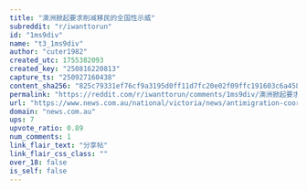 ```yaml
---
title: "澳洲掀起要求削减移民的全国性示威"
subreddit: "r/iwanttorun"
id: "1ms9div"
name: "t3_1ms9div"
author: "cuter1982"
created_utc: 1755382093
created_key: "250816220813"
capture_ts: "250927160438"
content_sha256: "825c79331ef76cf9a3195d0ff11d7fc20e02f09ffc191603c6a458a5e1911e33"
permalink: "https://reddit.com/r/iwanttorun/comments/1ms9div/澳洲掀起要求削减移民的全国性示威/"
url: "https://www.news.com.au/national/victoria/news/antimigration-coordinators-wealthy-property-family/news-story/caf85d8ef60ef5d7c8b2c771822b05fa?amp"
domain: "news.com.au"
ups: 7
upvote_ratio: 0.89
num_comments: 1
link_flair_text: "分享帖"
link_flair_css_class: ""
over_18: false
is_self: false
---
```


